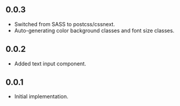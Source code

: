 ## 0.0.3

*   Switched from SASS to postcss/cssnext.
*   Auto-generating color background classes and font size classes.

## 0.0.2

*   Added text input component.

## 0.0.1

*   Initial implementation.
